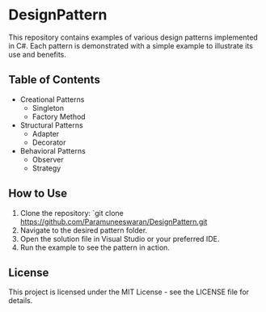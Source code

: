 # DesignPattern

This repository contains examples of various design patterns implemented in C#. Each pattern is demonstrated with a simple example to illustrate its use and benefits.

## Table of Contents
- Creational Patterns
  - Singleton
  - Factory Method
- Structural Patterns
  - Adapter
  - Decorator
- Behavioral Patterns
  - Observer
  - Strategy

## How to Use
1. Clone the repository: `git clone https://github.com/Paramuneeswaran/DesignPattern.git
2. Navigate to the desired pattern folder.
3. Open the solution file in Visual Studio or your preferred IDE.
4. Run the example to see the pattern in action.

## License
This project is licensed under the MIT License - see the LICENSE file for details.
